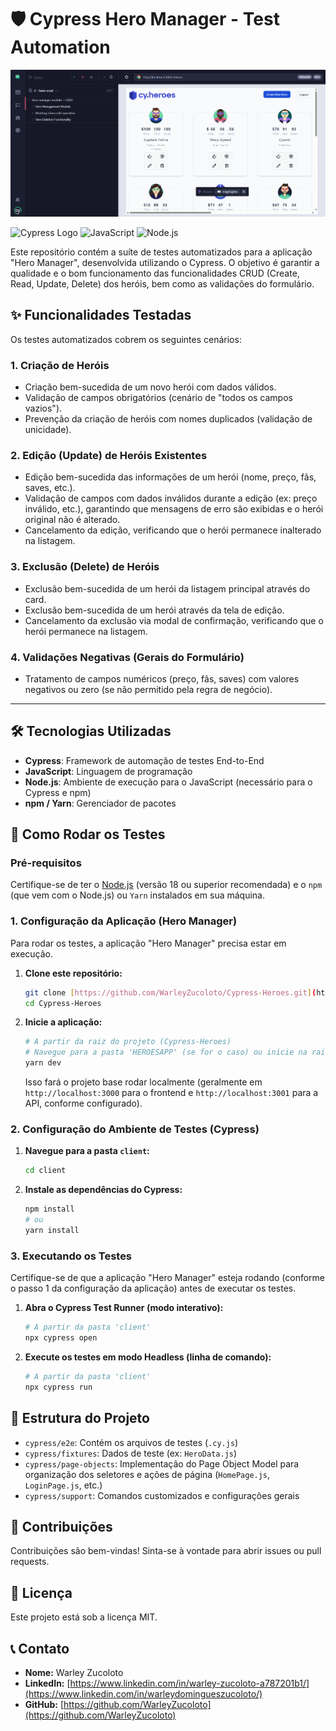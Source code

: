 # 🛡️ Cypress Hero Manager - Test Automation

![Hero Manager App Screenshot](./Pictures/Cypres%20Heroes%20-%20img.png)

![Cypress Logo](https://img.shields.io/badge/Cypress-10.0.0-green?style=for-the-badge&logo=cypress&logoColor=white)
![JavaScript](https://img.shields.io/badge/JavaScript-ES6-yellow?style=for-the-badge&logo=javascript&logoColor=black)
![Node.js](https://img.shields.io/badge/Node.js-v18+-brightgreen?style=for-the-badge&logo=node.js&logoColor=white)

Este repositório contém a suíte de testes automatizados para a aplicação "Hero Manager", desenvolvida utilizando o Cypress. O objetivo é garantir a qualidade e o bom funcionamento das funcionalidades CRUD (Create, Read, Update, Delete) dos heróis, bem como as validações do formulário.

## ✨ Funcionalidades Testadas

Os testes automatizados cobrem os seguintes cenários:

### 1. **Criação de Heróis**
- Criação bem-sucedida de um novo herói com dados válidos.
- Validação de campos obrigatórios (cenário de "todos os campos vazios").
- Prevenção da criação de heróis com nomes duplicados (validação de unicidade).

### 2. **Edição (Update) de Heróis Existentes**
- Edição bem-sucedida das informações de um herói (nome, preço, fãs, saves, etc.).
- Validação de campos com dados inválidos durante a edição (ex: preço inválido, etc.), garantindo que mensagens de erro são exibidas e o herói original não é alterado.
- Cancelamento da edição, verificando que o herói permanece inalterado na listagem.

### 3. **Exclusão (Delete) de Heróis**
- Exclusão bem-sucedida de um herói da listagem principal através do card.
- Exclusão bem-sucedida de um herói através da tela de edição.
- Cancelamento da exclusão via modal de confirmação, verificando que o herói permanece na listagem.

### 4. **Validações Negativas (Gerais do Formulário)**
- Tratamento de campos numéricos (preço, fãs, saves) com valores negativos ou zero (se não permitido pela regra de negócio).

---

## 🛠️ Tecnologias Utilizadas

* **Cypress**: Framework de automação de testes End-to-End
* **JavaScript**: Linguagem de programação
* **Node.js**: Ambiente de execução para o JavaScript (necessário para o Cypress e npm)
* **npm / Yarn**: Gerenciador de pacotes

## 🚀 Como Rodar os Testes

### Pré-requisitos

Certifique-se de ter o [Node.js](https://nodejs.org/) (versão 18 ou superior recomendada) e o `npm` (que vem com o Node.js) ou `Yarn` instalados em sua máquina.

### 1. Configuração da Aplicação (Hero Manager)

Para rodar os testes, a aplicação "Hero Manager" precisa estar em execução.

1.  **Clone este repositório:**
    ```bash
    git clone [https://github.com/WarleyZucoloto/Cypress-Heroes.git](https://github.com/WarleyZucoloto/Cypress-Heroes.git)
    cd Cypress-Heroes
    ```
2.  **Inicie a aplicação:**
    ```bash
    # A partir da raiz do projeto (Cypress-Heroes)
    # Navegue para a pasta 'HEROESAPP' (se for o caso) ou inicie na raiz do projeto
    yarn dev
    ```
    Isso fará o projeto base rodar localmente (geralmente em `http://localhost:3000` para o frontend e `http://localhost:3001` para a API, conforme configurado).

### 2. Configuração do Ambiente de Testes (Cypress)

1.  **Navegue para a pasta `client`:**
    ```bash
    cd client
    ```
2.  **Instale as dependências do Cypress:**
    ```bash
    npm install
    # ou
    yarn install
    ```

### 3. Executando os Testes

Certifique-se de que a aplicação "Hero Manager" esteja rodando (conforme o passo 1 da configuração da aplicação) antes de executar os testes.

1.  **Abra o Cypress Test Runner (modo interativo):**
    ```bash
    # A partir da pasta 'client'
    npx cypress open
    ```

2.  **Execute os testes em modo Headless (linha de comando):**
    ```bash
    # A partir da pasta 'client'
    npx cypress run
    ```

## 📁 Estrutura do Projeto

* `cypress/e2e`: Contém os arquivos de testes (`.cy.js`)
* `cypress/fixtures`: Dados de teste (ex: `HeroData.js`)
* `cypress/page-objects`: Implementação do Page Object Model para organização dos seletores e ações de página (`HomePage.js`, `LoginPage.js`, etc.)
* `cypress/support`: Comandos customizados e configurações gerais

## 🤝 Contribuições

Contribuições são bem-vindas! Sinta-se à vontade para abrir issues ou pull requests.

## 📄 Licença

Este projeto está sob a licença MIT.

## 📞 Contato

* **Nome:** Warley Zucoloto
* **LinkedIn:** [https://www.linkedin.com/in/warley-zucoloto-a787201b1/](https://www.linkedin.com/in/warleydomingueszucoloto/)
* **GitHub:** [https://github.com/WarleyZucoloto](https://github.com/WarleyZucoloto)

